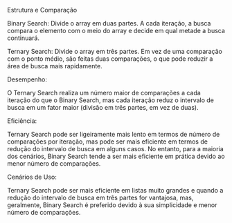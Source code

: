 Estrutura e Comparação

Binary Search: Divide o array em duas partes. A cada iteração, a busca compara o elemento com o meio do array e decide em qual metade a busca continuará.

Ternary Search: Divide o array em três partes. Em vez de uma comparação com o ponto médio, são feitas duas comparações, o que pode reduzir a área de busca mais rapidamente.

Desempenho:

O Ternary Search realiza um número maior de comparações a cada iteração do que o Binary Search, mas cada iteração reduz o intervalo de busca em um fator maior (divisão em três partes, em vez de duas).

Eficiência:

Ternary Search pode ser ligeiramente mais lento em termos de número de comparações por iteração, mas pode ser mais eficiente em termos de redução do intervalo de busca em alguns casos. 
No entanto, para a maioria dos cenários, Binary Search tende a ser mais eficiente em prática devido ao menor número de comparações.

Cenários de Uso:

Ternary Search pode ser mais eficiente em listas muito grandes e quando a redução do intervalo de busca em três partes for vantajosa, mas, geralmente, Binary Search é preferido devido à sua simplicidade e menor número de comparações.
